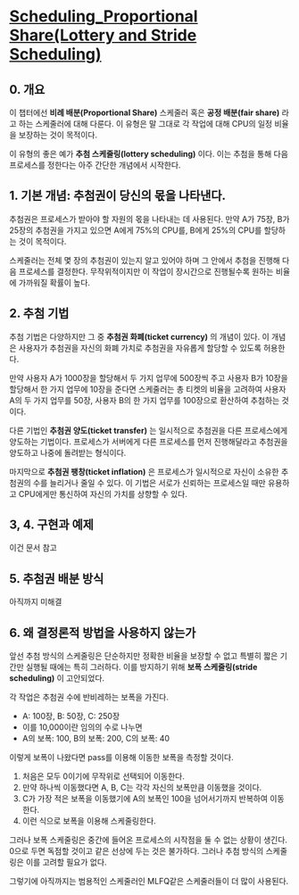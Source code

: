 # [Scheduling_Proportional Share(Lottery and Stride Scheduling)](https://pages.cs.wisc.edu/~remzi/OSTEP/Korean/09-cpu-sched-lottery.pdf)

## 0. 개요

이 챕터에선 **비례 배분(Proportional Share)** 스케줄러 혹은 **공정 배분(fair share)** 라고 하는 스케줄러에 대해 다룬다. 이 유형은 말 그대로 각 작업에 대해 CPU의 일정 비율을 보장하는 것이 목적이다.

이 유형의 좋은 예가 **추첨 스케줄링(lottery scheduling)** 이다. 이는 추첨을 통해 다음 프로세스를 정한다는 아주 간단한 개념에서 시작한다.

## 1. 기본 개념: 추첨권이 당신의 몫을 나타낸다.

추첨권은 프로세스가 받아야 할 자원의 몫을 나타내는 데 사용된다. 만약 A가 75장, B가 25장의 추첨권을 가지고 있으면 A에게 75%의 CPU를, B에게 25%의 CPU를 할당하는 것이 목적이다.

스케줄러는 전체 몇 장의 추첨권이 있는지 알고 있어야 하며 그 안에서 추첨을 진행해 다음 프로세스를 결정한다. 무작위적이지만 이 작업이 장시간으로 진행될수록 원하는 비율에 가까워질 확률이 높다.

## 2. 추첨 기법

추첨 기법은 다양하지만 그 중 **추첨권 화폐(ticket currency)** 의 개념이 있다. 이 개념은 사용자가 추첨권을 자신의 화폐 가치로 추첨권을 자유롭게 할당할 수 있도록 허용한다.

만약 사용자 A가 1000장을 할당해서 두 가지 업무에 500장씩 주고 사용자 B가 10장을 할당해서 한 가지 업무에 10장을 준다면 스케줄러는 총 티켓의 비율을 고려하여 사용자 A의 두 가지 업무를 50장, 사용자 B의 한 가지 업무를 100장으로 환산하여 추첨하는 것이다.

다른 기법인 **추첨권 양도(ticket transfer)** 는 일시적으로 추첨권을 다른 프로세스에게 양도하는 기법이다. 프로세스가 서버에게 다른 프로세스를 먼저 진행해달라고 추첨권을 양도하고 나중에 돌려받는 형식이다. 

마지막으로 **추첨권 팽창(ticket inflation)** 은 프로세스가 일시적으로 자신이 소유한 추첨권의 수를 늘리거나 줄일 수 있다. 이 기법은 서로가 신뢰하는 프로세스일 때만 유용하고 CPU에게만 통신하여 자신의 가치를 상향할 수 있다.

## 3, 4. 구현과 예제

이건 문서 참고

## 5. 추첨권 배분 방식

아직까지 미해결

## 6. 왜 결정론적 방법을 사용하지 않는가

앞선 추첨 방식의 스케줄링은 단순하지만 정확한 비율을 보장할 수 없고 특별히 짧은 기간만 실행될 때에는 특히 그러하다. 이를 방지하기 위해 **보폭 스케줄링(stride scheduling)** 이 고안되었다.

각 작업은 추첨권 수에 반비레하는 보폭을 가진다. 

- A: 100장, B: 50장, C: 250장
- 이를 10,000이란 임의의 수로 나누면
- A의 보폭: 100, B의 보폭: 200, C의 보폭: 40

이렇게 보폭이 나왔다면 pass를 이용해 이동한 보폭을 측정할 것이다. 

1. 처음은 모두 0이기에 무작위로 선택되어 이동한다.
2. 만약 하나씩 이동했다면 A, B, C는 각각 자신의 보폭만큼 이동했을 것이다.
3. C가 가장 적은 보폭을 이동했기에 A의 보폭인 100을 넘어서기까지 반복하여 이동한다.
4. 이런 식으로 보폭을 이용해 스케줄링한다.

그러나 보폭 스케줄링은 중간에 들어온 프로세스의 시작점을 둘 수 없는 상황이 생긴다. 0으로 두면 독점할 것이고 같은 선상에 두는 것은 불가하다. 그러나 추첨 방식의 스케줄링은 이를 고려할 필요가 없다. 

그렇기에 아직까지는 범용적인 스케줄러인 MLFQ같은 스케줄러들이 더 많이 사용된다.